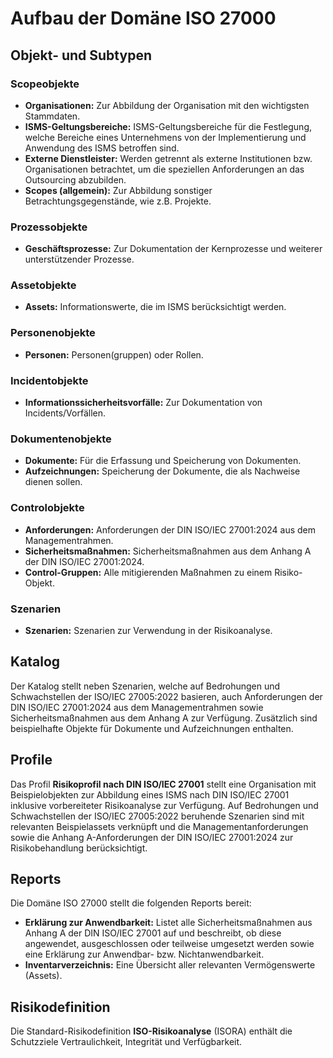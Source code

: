 <!-- © 2025 The Project Contributors - see AUTHORS.txt -->
# Aufbau der Domäne ISO 27000

## Objekt- und Subtypen

### Scopeobjekte

- **Organisationen:** Zur Abbildung der Organisation mit den wichtigsten Stammdaten.
- **ISMS-Geltungsbereiche:** ISMS-Geltungsbereiche für die Festlegung, welche Bereiche eines Unternehmens von der Implementierung und Anwendung des ISMS betroffen sind.
- **Externe Dienstleister:** Werden getrennt als externe Institutionen bzw. Organisationen betrachtet, um die speziellen Anforderungen an das Outsourcing abzubilden.
- **Scopes (allgemein):** Zur Abbildung sonstiger Betrachtungsgegenstände, wie z.B. Projekte.

### Prozessobjekte

- **Geschäftsprozesse:** Zur Dokumentation der Kernprozesse und weiterer unterstützender Prozesse.

### Assetobjekte

- **Assets:** Informationswerte, die im ISMS berücksichtigt werden.

### Personenobjekte

- **Personen:** Personen(gruppen) oder Rollen.

### Incidentobjekte

- **Informationssicherheitsvorfälle:** Zur Dokumentation von Incidents/Vorfällen.

### Dokumentenobjekte

- **Dokumente:** Für die Erfassung und Speicherung von Dokumenten.
- **Aufzeichnungen:** Speicherung der Dokumente, die als Nachweise dienen sollen.

### Controlobjekte

- **Anforderungen:** Anforderungen der DIN ISO/IEC 27001:2024 aus dem Managementrahmen.
- **Sicherheitsmaßnahmen:** Sicherheitsmaßnahmen aus dem Anhang A der DIN ISO/IEC 27001:2024.
- **Control-Gruppen:** Alle mitigierenden Maßnahmen zu einem Risiko-Objekt.

### Szenarien

- **Szenarien:** Szenarien zur Verwendung in der Risikoanalyse.

## Katalog

Der Katalog stellt neben Szenarien, welche auf Bedrohungen und Schwachstellen der ISO/IEC 27005:2022 basieren, auch Anforderungen der DIN ISO/IEC 27001:2024 aus dem Managementrahmen sowie Sicherheitsmaßnahmen aus dem Anhang A zur Verfügung. Zusätzlich sind beispielhafte Objekte für Dokumente und Aufzeichnungen enthalten.

## Profile

Das Profil **Risikoprofil nach DIN ISO/IEC 27001** stellt eine Organisation mit Beispielobjekten zur Abbildung eines ISMS nach DIN ISO/IEC 27001 inklusive vorbereiteter Risikoanalyse zur Verfügung. Auf Bedrohungen und Schwachstellen der ISO/IEC 27005:2022 beruhende Szenarien sind mit relevanten Beispielassets verknüpft und die Managementanforderungen sowie die Anhang A-Anforderungen der DIN ISO/IEC 27001:2024 zur Risikobehandlung berücksichtigt.

## Reports

Die Domäne ISO 27000 stellt die folgenden Reports bereit:

- **Erklärung zur Anwendbarkeit:** Listet alle Sicherheitsmaßnahmen aus Anhang A der DIN ISO/IEC 27001 auf und beschreibt, ob diese angewendet, ausgeschlossen oder teilweise umgesetzt werden sowie eine Erklärung zur Anwendbar- bzw. Nichtanwendbarkeit.
- **Inventarverzeichnis:** Eine Übersicht aller relevanten Vermögenswerte (Assets).

## Risikodefinition

Die Standard-Risikodefinition **ISO-Risikoanalyse** (ISORA) enthält die Schutzziele Vertraulichkeit, Integrität und Verfügbarkeit.
